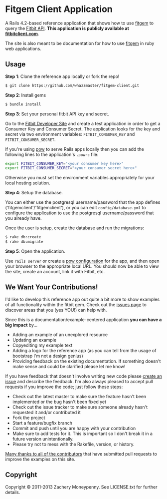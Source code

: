 # Fitgem Client Application

A Rails 4.2-based reference application that shows how to use [fitgem](https://github.com/whazzmaster/fitgem)
to query the [Fitbit API](https://wiki.fitbit.com/display/API/Fitbit+API). **This application is publicly available at
[fitbitclient.com](http://fitbitclient.com)**.

The site is also meant to be documentation for how to use [fitgem](https://github.com/whazzmaster/fitgem)
in ruby web applications.

## Usage

**Step 1**: Clone the reference app locally or fork the repo!

```bash
$ git clone https://github.com/whazzmaster/fitgem-client.git
```

**Step 2**: Install gems

```bash
$ bundle install
```

**Step 3**: Set your personal fitbit API key and secret.

Go to the [Fitbit Developer Site](http://dev.fitbit.com) and create a test application in order to get a Consumer Key
and Consumer Secret. The application looks for the key and secret via two environment variables: `FITBIT_CONSUMER_KEY`
and `FITBIT_CONSUMER_SECRET`.

If you're using [pow](http://pow.cx) to serve Rails apps locally then you can add the following lines to the
application's `.powrc` file:

```bash
export FITBIT_CONSUMER_KEY="<your consumer key here>"
export FITBIT_CONSUMER_SECRET="<your consumer secret here>"
```

Otherwise you must set the environment variables appropriately for your local hosting solution.

**Step 4**: Setup the database.

You can either use the postgresql username/password that the app defines ('fitgemclient'/'fitgemclient'), or you
can edit `config/database.yml` to configure the application to use the postgresql username/password that
you already have.

Once the user is setup, create the database and run the migrations:

```bash
$ rake db:create
$ rake db:migrate
```

**Step 5**: Open the application.

Use `rails server` or create a [pow configuration](http://pow.cx) for the app, and then open your browser to the appropriate local URL.
You should now be able to view the site, create an account, link it with Fitbit, etc.

##  We Want Your Contributions!

I'd like to develop this reference app out quite a bit more to show examples of all functionality within the fitbit gem.
Check out the [issues page](https://github.com/whazzmaster/fitgem-client/issues) to discover areas that you (yes YOU!)
can help with.

Since this is a documentation/example-centered application **you can have a big impact** by...

* Adding an example of an unexplored resource
* Updating an example
* Copyediting my example text
* Adding a logo for the reference app (as you can tell from the usage of bootstrap I'm not a design genius)
* Providing feedback on the existing documentation. If something doesn't make sense and could be clarified please
let me know!

If you have feedback that doesn't involve writing new code please
[create an issue](https://github.com/whazzmaster/fitgem-client/issues) and describe the feedback. I'm also always pleased
to accept pull requests if you improve the code; just follow these steps:

* Check out the latest master to make sure the feature hasn't been implemented or the bug hasn't been fixed yet
* Check out the issue tracker to make sure someone already hasn't requested it and/or contributed it
* Fork the project
* Start a feature/bugfix branch
* Commit and push until you are happy with your contribution
* Make sure to add tests for it. This is important so I don't break it in a future version unintentionally.
* Please try not to mess with the Rakefile, version, or history.

[Many thanks to all of the contributors](https://github.com/whazzmaster/fitgem-client/graphs/contributors) that have
submitted pull requests to improve the examples on this site.

## Copyright

Copyright &copy; 2011-2013 Zachery Moneypenny. See LICENSE.txt for further details.